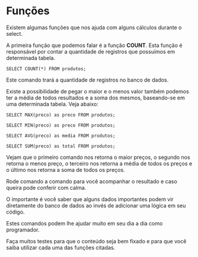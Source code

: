 # Funções

Existem algumas funções que nos ajuda com alguns cálculos durante o select.

A primeira função que podemos falar é a função **COUNT**. Esta função é responsável por contar a quantidade de registros que possuímos em determinada tabela.

```
SELECT COUNT(*) FROM produtos;
```

Este comando trará a quantidade de registros no banco de dados.

Existe a possibilidade de pegar o maior e o menos valor também podemos ter a média de todos resultados e a soma dos mesmos, baseando-se em uma determinada tabela. Veja abaixo:

```
SELECT MAX(preco) as preco FROM produtos;

SELECT MIN(preco) as preco FROM produtos;

SELECT AVG(preco) as media FROM produtos;

SELECT SUM(preco) as total FROM produtos;
```

Vejam que o primeiro comando nos retorna o maior preços, o segundo nos retorna o menos preço, o terceiro nos retorna a média de todos os preços e o último nos retorna a soma de todos os preços.

Rode comando a comando para você acompanhar o resultado e caso queira pode conferir com calma.

O importante é você saber que alguns dados importantes podem vir diretamente do banco de dados ao invés de adicionar uma lógica em seu código.

Estes comandos podem lhe ajudar muito em seu dia a dia como programador.

Faça muitos testes para que o conteúdo seja bem fixado e para que você saiba utilizar cada uma das funções citadas.